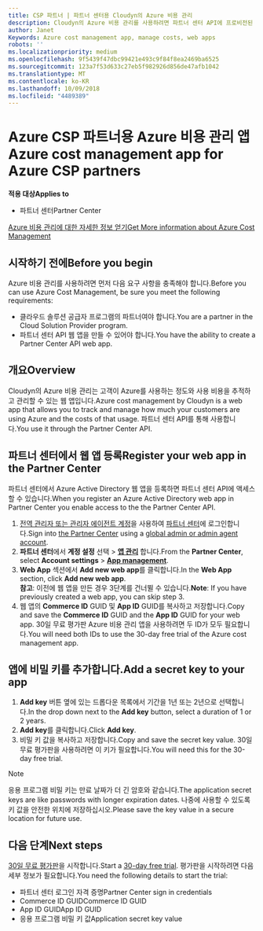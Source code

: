 ```yaml
---
title: CSP 파트너 | 파트너 센터용 Cloudyn의 Azure 비용 관리
description: Cloudyn의 Azure 비용 관리를 사용하려면 파트너 센터 API에 프로비전된 액세스가 필요합니다.
author: Janet
Keywords: Azure cost management app, manage costs, web apps
robots: ''
ms.localizationpriority: medium
ms.openlocfilehash: 9f5439f47dbc99421e493c9f84f8ea2469ba6525
ms.sourcegitcommit: 123a7f53d633c27eb5f982926d856de47afb1042
ms.translationtype: MT
ms.contentlocale: ko-KR
ms.lasthandoff: 10/09/2018
ms.locfileid: "4489389"
---
```

# <a name="azure-cost-management-app-for-azure-csp-partners"></a><span data-ttu-id="3e2cd-103">Azure CSP 파트너용 Azure 비용 관리 앱</span><span class="sxs-lookup"><span data-stu-id="3e2cd-103">Azure cost management app for Azure CSP partners</span></span>  

**<span data-ttu-id="3e2cd-104">적용 대상</span><span class="sxs-lookup"><span data-stu-id="3e2cd-104">Applies to</span></span>**

-  <span data-ttu-id="3e2cd-105">파트너 센터</span><span class="sxs-lookup"><span data-stu-id="3e2cd-105">Partner Center</span></span>

[<span data-ttu-id="3e2cd-106">Azure 비용 관리에 대한 자세한 정보 얻기</span><span class="sxs-lookup"><span data-stu-id="3e2cd-106">Get More information about Azure Cost Management</span></span>](https://go.microsoft.com/fwlink/p/?linkid=857893)

## <a name="before-you-begin"></a><span data-ttu-id="3e2cd-107">시작하기 전에</span><span class="sxs-lookup"><span data-stu-id="3e2cd-107">Before you begin</span></span>
<span data-ttu-id="3e2cd-108">Azure 비용 관리를 사용하려면 먼저 다음 요구 사항을 충족해야 합니다.</span><span class="sxs-lookup"><span data-stu-id="3e2cd-108">Before you can use Azure Cost Management, be sure you meet the following requirements:</span></span>

- <span data-ttu-id="3e2cd-109">클라우드 솔루션 공급자 프로그램의 파트너여야 합니다.</span><span class="sxs-lookup"><span data-stu-id="3e2cd-109">You are a partner in the Cloud Solution Provider program.</span></span>
- <span data-ttu-id="3e2cd-110">파트너 센터 API 웹 앱을 만들 수 있어야 합니다.</span><span class="sxs-lookup"><span data-stu-id="3e2cd-110">You have the ability to create a Partner Center API web app.</span></span>

## <a name="overview"></a><span data-ttu-id="3e2cd-111">개요</span><span class="sxs-lookup"><span data-stu-id="3e2cd-111">Overview</span></span>

<span data-ttu-id="3e2cd-112">Cloudyn의 Azure 비용 관리는 고객이 Azure를 사용하는 정도와 사용 비용을 추적하고 관리할 수 있는 웹 앱입니다.</span><span class="sxs-lookup"><span data-stu-id="3e2cd-112">Azure cost management by Cloudyn is a web app that allows you to track and manage how much your customers are using Azure and the costs of that usage.</span></span> <span data-ttu-id="3e2cd-113">파트너 센터 API를 통해 사용합니다.</span><span class="sxs-lookup"><span data-stu-id="3e2cd-113">You use it through the Partner Center API.</span></span>

## <a name="register-your-web-app-in-the-partner-center"></a><span data-ttu-id="3e2cd-114">파트너 센터에서 웹 앱 등록</span><span class="sxs-lookup"><span data-stu-id="3e2cd-114">Register your web app in the Partner Center</span></span>
<span data-ttu-id="3e2cd-115">파트너 센터에서 Azure Active Directory 웹 앱을 등록하면 파트너 센터 API에 액세스할 수 있습니다.</span><span class="sxs-lookup"><span data-stu-id="3e2cd-115">When you register an Azure Active Directory web app in Partner Center you enable access to the the Partner Center API.</span></span> 
1.  <span data-ttu-id="3e2cd-116">[전역 관리자 또는 관리자 에이전트 계정](create-user-accounts-and-set-permissions.md)을 사용하여 [파트너 센터](https://partnercenter.microsoft.com/en-us/pcv/dashboard/overview)에 로그인합니다.</span><span class="sxs-lookup"><span data-stu-id="3e2cd-116">Sign into [the Partner Center](https://partnercenter.microsoft.com/en-us/pcv/dashboard/overview) using a [global admin or admin agent account](create-user-accounts-and-set-permissions.md).</span></span>
2.  <span data-ttu-id="3e2cd-117">**파트너 센터**에서 **계정 설정** 선택 &gt; **[앱 관리](https://partnercenter.microsoft.com/en-us/pcv/apiintegration/appmanagement)** 합니다.</span><span class="sxs-lookup"><span data-stu-id="3e2cd-117">From the **Partner Center**, select **Account settings** &gt; **[App management](https://partnercenter.microsoft.com/en-us/pcv/apiintegration/appmanagement)**.</span></span>
3.  <span data-ttu-id="3e2cd-118">**Web App** 섹션에서 **Add new web app**를 클릭합니다.</span><span class="sxs-lookup"><span data-stu-id="3e2cd-118">In the **Web App** section, click **Add new web app**.</span></span>
<br> <span data-ttu-id="3e2cd-119">**참고**: 이전에 웹 앱을 만든 경우 3단계를 건너뛸 수 있습니다.</span><span class="sxs-lookup"><span data-stu-id="3e2cd-119">**Note**: If you have previously created a web app, you can skip step 3.</span></span>
4.  <span data-ttu-id="3e2cd-120">웹 앱의 **Commerce ID** GUID 및 **App ID** GUID를 복사하고 저장합니다.</span><span class="sxs-lookup"><span data-stu-id="3e2cd-120">Copy and save the **Commerce ID** GUID and the **App ID** GUID for your web app.</span></span> <span data-ttu-id="3e2cd-121">30일 무료 평가판 Azure 비용 관리 앱을 사용하려면 두 ID가 모두 필요합니다.</span><span class="sxs-lookup"><span data-stu-id="3e2cd-121">You will need both IDs to use the 30-day free trial of the Azure cost management app.</span></span>

## <a name="add-a-secret-key-to-your-app"></a><span data-ttu-id="3e2cd-122">앱에 비밀 키를 추가합니다.</span><span class="sxs-lookup"><span data-stu-id="3e2cd-122">Add a secret key to your app</span></span>
1.  <span data-ttu-id="3e2cd-123">**Add key** 버튼 옆에 있는 드롭다운 목록에서 기간을 1년 또는 2년으로 선택합니다.</span><span class="sxs-lookup"><span data-stu-id="3e2cd-123">In the drop down next to the **Add key** button, select a duration of 1 or 2 years.</span></span>
2.  <span data-ttu-id="3e2cd-124">**Add key**를 클릭합니다.</span><span class="sxs-lookup"><span data-stu-id="3e2cd-124">Click **Add key**.</span></span> 
3.  <span data-ttu-id="3e2cd-125">비밀 키 값을 복사하고 저장합니다.</span><span class="sxs-lookup"><span data-stu-id="3e2cd-125">Copy and save the secret key value.</span></span> <span data-ttu-id="3e2cd-126">30일 무료 평가판을 사용하려면 이 키가 필요합니다.</span><span class="sxs-lookup"><span data-stu-id="3e2cd-126">You will need this for the 30-day free trial.</span></span><br>
> [!NOTE]  
> <span data-ttu-id="3e2cd-127">응용 프로그램 비밀 키는 만료 날짜가 더 긴 암호와 같습니다.</span><span class="sxs-lookup"><span data-stu-id="3e2cd-127">The application secret keys are like passwords with longer expiration dates.</span></span> <span data-ttu-id="3e2cd-128">나중에 사용할 수 있도록 키 값을 안전한 위치에 저장하십시오.</span><span class="sxs-lookup"><span data-stu-id="3e2cd-128">Please save the key value in a secure location for future use.</span></span>

## <a name="next-steps"></a><span data-ttu-id="3e2cd-129">다음 단계</span><span class="sxs-lookup"><span data-stu-id="3e2cd-129">Next steps</span></span>
<span data-ttu-id="3e2cd-130">[30일 무료 평가판](https://go.microsoft.com/fwlink/?linkid=857895)을 시작합니다.</span><span class="sxs-lookup"><span data-stu-id="3e2cd-130">Start a [30-day free trial](https://go.microsoft.com/fwlink/?linkid=857895).</span></span>
<span data-ttu-id="3e2cd-131">평가판을 시작하려면 다음 세부 정보가 필요합니다.</span><span class="sxs-lookup"><span data-stu-id="3e2cd-131">You need the following details to start the trial:</span></span>
- <span data-ttu-id="3e2cd-132">파트너 센터 로그인 자격 증명</span><span class="sxs-lookup"><span data-stu-id="3e2cd-132">Partner Center sign in credentials</span></span>
- <span data-ttu-id="3e2cd-133">Commerce ID GUID</span><span class="sxs-lookup"><span data-stu-id="3e2cd-133">Commerce ID GUID</span></span>
- <span data-ttu-id="3e2cd-134">App ID GUID</span><span class="sxs-lookup"><span data-stu-id="3e2cd-134">App ID GUID</span></span>
- <span data-ttu-id="3e2cd-135">응용 프로그램 비밀 키 값</span><span class="sxs-lookup"><span data-stu-id="3e2cd-135">Application secret key value</span></span>
